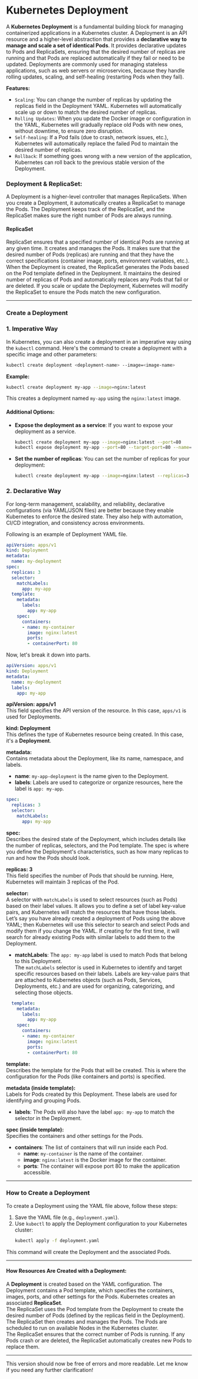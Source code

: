 # Kubernetes Deployment

A **Kubernetes Deployment** is a fundamental building block for managing containerized applications in a Kubernetes cluster. A Deployment is an API resource and a higher-level abstraction that provides a **declarative way to manage and scale a set of identical Pods**. It provides declarative updates to Pods and ReplicaSets, ensuring that the desired number of replicas are running and that Pods are replaced automatically if they fail or need to be updated. Deployments are commonly used for managing stateless applications, such as web servers or microservices, because they handle rolling updates, scaling, and self-healing (restarting Pods when they fail).

**Features:**
- `Scaling`: You can change the number of replicas by updating the replicas field in the Deployment YAML. Kubernetes will automatically scale up or down to match the desired number of replicas.
- `Rolling Updates`: When you update the Docker image or configuration in the YAML, Kubernetes will gradually replace old Pods with new ones, without downtime, to ensure zero disruption.
- `Self-healing`: If a Pod fails (due to crash, network issues, etc.), Kubernetes will automatically replace the failed Pod to maintain the desired number of replicas.
- `Rollback`: If something goes wrong with a new version of the application, Kubernetes can roll back to the previous stable version of the Deployment.

### Deployment & ReplicaSet:
A Deployment is a higher-level controller that manages ReplicaSets. When you create a Deployment, it automatically creates a ReplicaSet to manage the Pods. The Deployment keeps track of the ReplicaSet, and the ReplicaSet makes sure the right number of Pods are always running.

#### **ReplicaSet**
ReplicaSet ensures that a specified number of identical Pods are running at any given time. It creates and manages the Pods. It makes sure that the desired number of Pods (replicas) are running and that they have the correct specifications (container image, ports, environment variables, etc.). When the Deployment is created, the ReplicaSet generates the Pods based on the Pod template defined in the Deployment. It maintains the desired number of replicas of Pods and automatically replaces any Pods that fail or are deleted. If you scale or update the Deployment, Kubernetes will modify the ReplicaSet to ensure the Pods match the new configuration.

---

### Create a Deployment

### 1.  Imperative Way

In Kubernetes, you can also create a deployment in an imperative way using the `kubectl` command. Here's the command to create a deployment with a specific image and other parameters:   
```bash
kubectl create deployment <deployment-name> --image=<image-name>
```   
**Example:**   
```bash
kubectl create deployment my-app --image=nginx:latest
```    
This creates a deployment named `my-app` using the `nginx:latest` image.

#### Additional Options:
- **Expose the deployment as a service**:
  If you want to expose your deployment as a service.   
  ```bash
  kubectl create deployment my-app --image=nginx:latest --port=80      # Container Listing Port 80
  kubectl expose deployment my-app --port=80 --target-port=80 --name=my-app-service
  ```   
- **Set the number of replicas**:
  You can set the number of replicas for your deployment:   
  ```bash
  kubectl create deployment my-app --image=nginx:latest --replicas=3 
  ```   

### 2.  Declarative Way

For long-term management, scalability, and reliability, declarative configurations (via YAML/JSON files) are better because they enable Kubernetes to enforce the desired state. They also help with automation, CI/CD integration, and consistency across environments.

Following is an example of Deployment YAML file.

```yaml
apiVersion: apps/v1
kind: Deployment
metadata:
  name: my-deployment
spec:
  replicas: 3
  selector:
    matchLabels:
      app: my-app
  template:
    metadata:
      labels:
        app: my-app
    spec:
      containers:
      - name: my-container
        image: nginx:latest
        ports:
        - containerPort: 80
```

Now, let's break it down into parts.

```yaml
apiVersion: apps/v1
kind: Deployment
metadata:
  name: my-deployment
  labels:
    app: my-app
```
**apiVersion: apps/v1**  
This field specifies the API version of the resource. In this case, `apps/v1` is used for Deployments.

**kind: Deployment**  
This defines the type of Kubernetes resource being created. In this case, it's a **Deployment**.

**metadata:**  
Contains metadata about the Deployment, like its name, namespace, and labels.  
- **name**: `my-app-deployment` is the name given to the Deployment.
- **labels**: Labels are used to categorize or organize resources, here the label is `app: my-app`.

```yaml
spec:
  replicas: 3
  selector:
    matchLabels:
      app: my-app
```

**spec:**  
Describes the desired state of the Deployment, which includes details like the number of replicas, selectors, and the Pod template. The spec is where you define the Deployment's characteristics, such as how many replicas to run and how the Pods should look.

**replicas: 3**  
This field specifies the number of Pods that should be running. Here, Kubernetes will maintain 3 replicas of the Pod.

**selector:**  
A selector with `matchLabels` is used to select resources (such as Pods) based on their label values. It allows you to define a set of label key-value pairs, and Kubernetes will match the resources that have those labels.  
Let’s say you have already created a deployment of Pods using the above YAML; then Kubernetes will use this selector to search and select Pods and modify them if you change the YAML. If creating for the first time, it will search for already existing Pods with similar labels to add them to the Deployment.

  - **matchLabels**: The `app: my-app` label is used to match Pods that belong to this Deployment.  
    The `matchLabels` selector is used in Kubernetes to identify and target specific resources based on their labels. Labels are key-value pairs that are attached to Kubernetes objects (such as Pods, Services, Deployments, etc.) and are used for organizing, categorizing, and selecting those objects.

```yaml
  template:
    metadata:
      labels:
        app: my-app
    spec:
      containers:
      - name: my-container
        image: nginx:latest
        ports:
        - containerPort: 80
```

**template:**  
Describes the template for the Pods that will be created. This is where the configuration for the Pods (like containers and ports) is specified.

**metadata (inside template):**  
Labels for Pods created by this Deployment. These labels are used for identifying and grouping Pods.  
- **labels**: The Pods will also have the label `app: my-app` to match the selector in the Deployment.

**spec (inside template):**  
Specifies the containers and other settings for the Pods.
  - **containers**: The list of containers that will run inside each Pod.  
    - **name**: `my-container` is the name of the container.  
    - **image**: `nginx:latest` is the Docker image for the container.  
    - **ports**: The container will expose port 80 to make the application accessible.

---

### How to Create a Deployment

To create a Deployment using the YAML file above, follow these steps:

1. Save the YAML file (e.g., `deployment.yaml`).
2. Use `kubectl` to apply the Deployment configuration to your Kubernetes cluster:
   ```bash
   kubectl apply -f deployment.yaml
   ```

This command will create the Deployment and the associated Pods.

---

#### How Resources Are Created with a Deployment:
A **Deployment** is created based on the YAML configuration. The Deployment contains a Pod template, which specifies the containers, images, ports, and other settings for the Pods. Kubernetes creates an associated **ReplicaSet**.  
The ReplicaSet uses the Pod template from the Deployment to create the desired number of Pods (defined by the replicas field in the Deployment). The ReplicaSet then creates and manages the Pods. The Pods are scheduled to run on available Nodes in the Kubernetes cluster.  
The ReplicaSet ensures that the correct number of Pods is running. If any Pods crash or are deleted, the ReplicaSet automatically creates new Pods to replace them.

---

This version should now be free of errors and more readable. Let me know if you need any further clarification!

